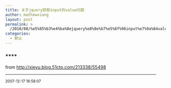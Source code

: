 ```yaml
---
title: 关于jquery获取input的value问题
author: mathewxiang
layout: post
permalink: >
  /2010/08/%e5%85%b3%e4%ba%8ejquery%e8%8e%b7%e5%8f%96input%e7%9a%84value%e9%97%ae%e9%a2%98/
categories:
  - 默认
---
```

### ****

from <http://xieyu.blog.51cto.com/213338/55498>  
<hr align="center" size="1" width="94%" />

<small>2007-12-17 16:58:07</small>